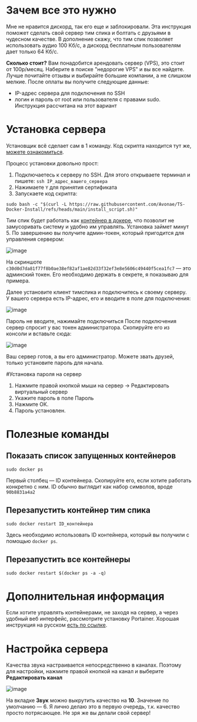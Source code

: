 # Зачем все это нужно
Мне не нравится дискорд, так его еще и заблокировали. Эта инструкция поможет сделать свой сервер тим спика и болтать с друзьями в чудесном качестве. 
В дополнение скажу, что тим спик позволяет использовать аудио 100 Кб/с, а дискорд бесплатным пользователям дает только 64 Кб/с.

**Сколько стоит?**
Вам понадобится арендовать сервер (VPS), это стоит от 100р/месяц. Наберите в поиске "недорогие VPS" и вы все найдете. Лучше почитайте отзывы и выбирайте большие компании, а не слишком мелкие. 
После оплаты вы получите следующие данные:
- IP-адрес сервера для подключения по SSH
- логин и пароль от root или пользователя с правами sudo. Инструкция рассчитана на этот вариант

# Установка сервера
Установщик всё сделает сам в 1 команду. Код скрипта находится тут же, [можете ознакомиться]([url](https://github.com/Avonae/TS-Docker-Install/blob/main/install_script.sh)).

Процесс установки довольно прост:
1. Подключаетесь к серверу по SSH. Для этого открываете терминал и пишете: `ssh IP_адрес_вашего_сервера`
2. Нажимаете `Y` для принятия сертификата
3. Запускаете код скрипта:
```
sudo bash -c "$(curl -L https://raw.githubusercontent.com/Avonae/TS-Docker-Install/refs/heads/main/install_script.sh)"
```

Тим спик будет работать как [контейнер в докере]([url](https://ru.wikipedia.org/wiki/Docker)), что позволит не замусоривать систему и удобно им управлять.
Установка займет минут 5. По завершению вы получите админ-токен, который пригодится для управления сервером:

![image](https://github.com/user-attachments/assets/3d3a1445-9566-46cd-b1ca-d3bd65245a1e)

На скриншоте `c30d0d7da81f77f8b0ae38ef82af1ae82d33f32ef3e8e5606c49440f5cea1fc7` — это админский токен. Его необходимо держать в секрете, я показываю для примера.

Далее установите клиент тимспика и подключитесь к своему серверу. У вашего сервера есть IP-адрес, его и вводите в поле для подключения:

![image](https://github.com/user-attachments/assets/bb30250a-70db-4a2f-97e6-52dcb71b55a2)

Пароль не вводите, нажимайте подключиться
После подключения сервер спросит у вас токен администратора. Скопируйте его из консоли и вставьте сюда:

![image](https://github.com/user-attachments/assets/88852e0c-26b0-45c8-943b-a65d8cb2f86e)

Ваш сервер готов, а вы его администратор. Можете звать друзей, только установите пароль для начала.

#Установка пароля на сервер
1. Нажмите правой кнопкой мыши на сервер → Редактировать виртуальный сервер
2. Укажите пароль в поле Пароль
3. Нажмите ОК.
4. Пароль установлен.


# Полезные команды
## Показать список запущенных контейнеров
```
sudo docker ps
```
Первый столбец — ID контейнера. Скопируйте его, если хотите работать конкретно с ним. ID обычно выглядит как набор символов, вроде `90b8831a4a2`

## Перезапустить контейнер тим спика
```
sudo docker restart ID_контейнера 
```
Здесь необходимо использовать ID контейнера, который вы получили с помощью `docker ps`.
## Перезапустить все контейнеры
```
sudo docker restart $(docker ps -a -q)
```
# Дополнительная информация
Если хотите управлять контейнерами, не заходя на сервер, а через удобный веб интерфейс, рассмотрите установку Portainer. Хорошая инструкция на русском [есть по ссылке]([url](https://timeweb.cloud/tutorials/docker/ustanovka-i-ispolzovanie-portainer)).

# Настройка сервера
Качества звука настраивается непосредственно в каналах. Поэтому для настройки, нажмите правой кнопкой на канал и выберите **Редактировать канал**

![image](https://github.com/user-attachments/assets/7edc429a-cdb3-45f6-ade2-2fcaae363a86)

На вкладке **Звук** можно выкрутить качество на **10**. Значение по умолчанию — 6. Я лично делаю это в первую очередь, т.к. качество просто потрясающее. Не зря же вы делали свой сервер! 
